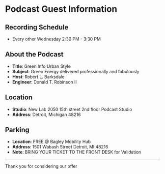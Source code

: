# Podcast Guest Information

## Recording Schedule
* Every other Wednesday 2:30 PM - 3:30 PM

## About the Podcast
* **Title**: Green Info Urban Style
* **Subject**: Green Energy delivered professionally and fabulously
* **Host**: Robert L. Barksdale
* **Engineer**: Donald T. Robinson II

## Location
* **Studio**: New Lab 2050 15th street 2nd floor Podcast Studio
* **Address**: Detroit, Michigan 48216

## Parking
* **Location**: FREE @ Bagley Mobility Hub
* **Address**: 1501 Wabash Street Detroit, MI 48216
* **Note**: BRING YOUR TICKET TO THE FRONT DESK for Validation

---

Thank you for considering our offer